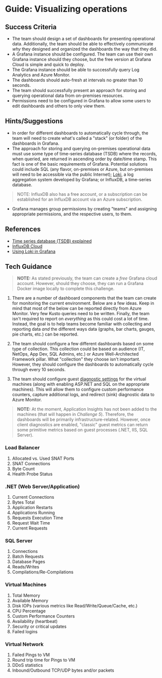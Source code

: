 # Guide: Visualizing operations

## Success Criteria

* The team should design a set of dashboards for presenting operational data. Additionally, the team should be able to effectively communicate _why_ they designed and organized the dashboards the way that they did.
* A Grafana instance should be configured. The team can use their own Grafana instance should they choose, but the free version at Grafana Cloud is simple and quick to deploy.
* The Grafana instance should be able to successfully query Log Analytics and Azure Monitor.
* The dashboards should auto-fresh at intervals no greater than 10 seconds.
* The team should successfully present an approach for storing and querying operational data from on-premises resources.
* Permissions need to be configured in Grafana to allow some users to edit dashboards and others to only view them.

## Hints/Suggestions

* In order for different dashboards to automatically cycle through, the team will need to create what's called a "stack" (or folder) of the dashboards in Grafana.
* The approach for storing and querying on-premises operational data must use some type of time-series database (TSDB) where the records, when queried, are returned in ascending order by date/time stamp. This fact is one of the basic requirements of Grafana. Potential solutions could include SQL (any flavor, on-premises or Azure, but on-premises will need to be accessible via the public Internet); <a href="https://grafana.com/oss/loki/" target="_blank">Loki</a>, a log aggregation system developed by Grafana; or InfluxDB, a time-series database.

> NOTE: InfluxDB also has a free account, or a subscription can be established for an InfluxDB account via an Azure subscription.

* Grafana manages group permissions by creating "teams" and assigning appropriate permissions, and the respective users, to them.

## References

* <a href="https://www.influxdata.com/time-series-database/" target="_blank">Time series database (TSDB) explained</a>
* <a href="https://www.influxdata.com/products/influxdb-cloud/" target="_blank">InfluxDB Cloud</a>
* <a href="https://grafana.com/docs/grafana/latest/datasources/loki/" target="_blank">Using Loki in Grafana</a>

## Tech Guidance

> **NOTE:** As stated previously, the team can create a _free_ Grafana cloud account. However, should they choose, they can run a Grafana Docker image locally to complete this challenge.

1. There are a number of dashboard components that the team can create for monitoring the current environment. Below are a few ideas. Keep in mind that most of the below can be reported directly from Azure Monitor. Very few Kusto queries need to be written. Finally, the team isn't required to report on _everything_ as this could cost a lot of time. Instead, the goal is to help teams become familiar with collecting and reporting data _and_ the different ways data (graphs, bar charts, gauges, pie charts, etc.) can be reported.

2. The team should configure a few different dashboards based on some type of collection. This collection could be based on audience (IT, NetOps, App Dev, SQL Admins, etc.) or Azure Well-Architected Framework pillar. What "collection" they choose isn't important. However, they should configure the dashboards to automatically cycle through every 10 seconds.

3. The team should configure guest <a href="https://docs.microsoft.com/azure/azure-monitor/essentials/collect-custom-metrics-guestos-resource-manager-vm" target="_blank">diagnostic settings</a> for the virtual machines (along with enabling ASP.NET and SQL on the appropriate machines). This will allow them to configure custom performance counters, capture additional logs, and redirect (sink) diagnostic data to Azure Monitor.

> **NOTE:** At the moment, Application Insights has not been added to the machines (that will happen in _Challenge 5_). Therefore, the dashboards will be primarily infrastructure-related. However, once client diagnostics are enabled, "classic" guest metrics can return some primitive metrics based on guest processes (.NET, IIS, SQL Server).

### Load Balancer

1. Allocated vs. Used SNAT Ports
2. SNAT Connections
3. Byte Count
4. Health Probe Status

### .NET (Web Server/Application)

1. Current Connections
2. Bytes Total
3. Application Restarts
4. Applications Running
5. Requests Execution Time
6. Request Wait Time
7. Current Requests

### SQL Server

1. Connections
2. Batch Requests
3. Database Pages
4. Reads/Writes
5. Compilations/Re-Compilations

### Virtual Machines

1. Total Memory
2. Available Memory
3. Disk IOPs (various metrics like Read/Write/Queue/Cache, etc.)
4. CPU Percentage
5. Custom Performance Counters
6. Availability (heartbeat)
7. Security or critical updates
8. Failed logins

### Virtual Network

1. Failed Pings to VM
2. Round trip time for Pings to VM
3. DDoS statistics
4. Inbound/Outbound TCP/UDP bytes and/or packets

